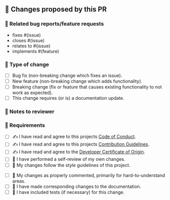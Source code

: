 <!--
  🙏 Thanks for submitting a pull request to go-queryparser! Please make sure to read our
  Contributing Guidelines, and Code of Conduct.

  ❌ You can remove any sections of this template that are not applicable to your PR.
-->

## 🚀 Changes proposed by this PR

<!-- REQUIRED:
  Please include a summary of the change and which issue is fixed, or what feature is
  implemented. Include relevant motivation and context.
-->


### 🔗 Related bug reports/feature requests

<!--
  Does this PR relate to any bug reports and/or feature requests? Some examples:
  ❌ Remove section if there are no existing requests and/or issues.
-->
- fixes #(issue)
- closes #(issue)
- relates to #(issue)
- implements #(feature)

### 🧰 Type of change

<!-- REQUIRED: Please mark which one applies to this change, ❌ remove the others. -->
- [ ] Bug fix (non-breaking change which fixes an issue).
- [ ] New feature (non-breaking change which adds functionality).
- [ ] Breaking change (fix or feature that causes existing functionality to not work as expected).
- [ ] This change requires (or is) a documentation update.

### 📝 Notes to reviewer

<!--
  If needed, leave any special pointers for reviewing or testing your PR. If necessary,
  include things like screenshots (where beneficial), to help demonstrate the changes.
-->

### 🤝 Requirements

- [ ] ✍ I have read and agree to this projects [Code of Conduct](../../blob/master/CODE_OF_CONDUCT.md).
- [ ] ✍ I have read and agree to this projects [Contribution Guidelines](../../blob/master/CONTRIBUTING.md).
- [ ] ✍ I have read and agree to the [Developer Certificate of Origin](https://developercertificate.org/).
- [ ] 🔎 I have performed a self-review of my own changes.
- [ ] 🎨 My changes follow the style guidelines of this project.
<!-- Include the below if this is a code change, if just documentation, ❌ remove this section. -->
- [ ] 💬 My changes as properly commented, primarily for hard-to-understand areas.
- [ ] 📝 I have made corresponding changes to the documentation.
- [ ] 🧪 I have included tests (if necessary) for this change.
